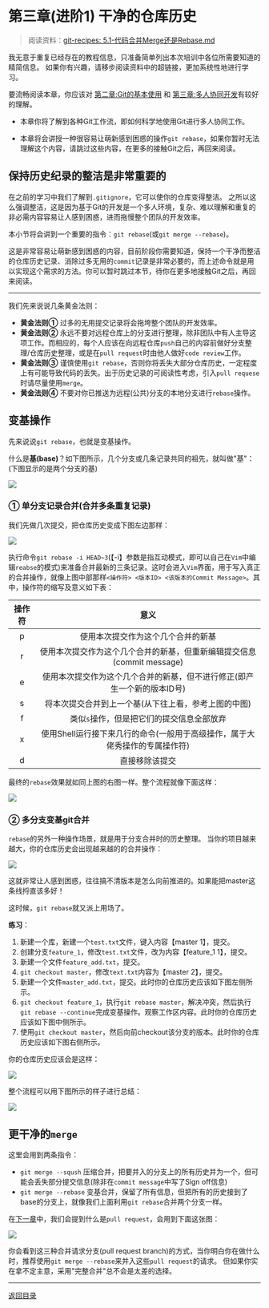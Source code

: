 # 第三章(进阶1) 干净的仓库历史
> 阅读资料：[git-recipes: 5.1-代码合并Merge还是Rebase.md](https://github.com/geeeeeeeeek/git-recipes/blob/master/sources/5.1-%E4%BB%A3%E7%A0%81%E5%90%88%E5%B9%B6Merge%E8%BF%98%E6%98%AFRebase.md)

我无意于重复已经存在的教程信息，只准备简单列出本次培训中各位所需要知道的精简信息。
如果你有兴趣，请移步阅读资料中的超链接，更加系统性地进行学习。

要流畅阅读本章，你应该对 [第二章:Git的基本使用](https://github.com/WhiteRobe/TIC2019GitTrain/blob/master/articles/how_to_use_git.md) 和 [第三章:多人协同开发](https://github.com/WhiteRobe/TIC2019GitTrain/blob/master/articles/cooperation_with_git.md)有较好的理解。

- 本章你将了解到各种Git工作流，即如何科学地使用Git进行多人协同工作。

- 本章将会讲授一种很容易让萌新感到困惑的操作`git rebase`，如果你暂时无法理解这个内容，请跳过这些内容，在更多的接触Git之后，再回来阅读。

## 保持历史纪录的整洁是非常重要的

在之前的学习中我们了解到`.gitignore`，它可以使你的仓库变得整洁。
之所以这么强调整洁，这是因为基于Git的开发是一个多人环境，复杂、难以理解和重复的非必需内容容易让人感到困惑，进而拖慢整个团队的开发效率。

本小节将会讲到一个重要的指令：`git rebase`(或`git merge --rebase`)。

这是非常容易让萌新感到困惑的内容，目前阶段你需要知道，保持一个干净而整洁的仓库历史记录、消除过多无用的`commit`记录是非常必要的，而上述命令就是用以实现这个需求的方法。你可以暂时跳过本节，待你在更多地接触Git之后，再回来阅读。

---

我们先来说说几条黄金法则：

- **黄金法则①** 过多的无用提交记录将会拖垮整个团队的开发效率。
- **黄金法则②** 永远不要对远程仓库上的分支进行整理，除非团队中有人主导这项工作。而相应的，每个人应该在向远程仓库`push`自己的内容前做好分支整理/仓库历史整理，或是在`pull request`时由他人做好`code review`工作。
- **黄金法则③** 谨慎使用`git rebase`，否则你将丢失大部分仓库历史，一定程度上有可能导致代码的丢失。出于历史记录的可阅读性考虑，引入`pull requese`时请尽量使用`merge`。
- **黄金法则④** 不要对你已推送为远程(公共)分支的本地分支进行`rebase`操作。

## 变基操作

先来说说`git rebase`，也就是变基操作。

什么是**基(base)**？如下图所示，几个分支或几条记录共同的祖先，就叫做"基"：(下图显示的是两个分支的基)

![](/pic/WhatIsBase.jpg)

### ① 单分支记录合并(合并多条重复记录)

我们先做几次提交，把仓库历史变成下图左边那样：

![](/pic/RebaeHEAD3.jpg)

执行命令`git rebase -i HEAD~3`(【-i】参数是指互动模式，即可以自己在`Vim`中编辑`reabse`的模式)来准备合并最新的三条记录。这时会进入`Vim`界面，用于写入真正的合并操作，就像上图中部那样`<操作符> <版本ID> <该版本的Commit Message>`。其中，操作符的缩写及意义如下表：

操作符|意义
:-:|:-:
p|使用本次提交作为这个几个合并的新基
r|使用本次提交作为这个几个合并的新基，但重新编辑提交信息(commit message)
e|使用本次提交作为这个几个合并的新基，但不进行修正(即产生一个新的版本ID号)
s|将本次提交合并到上一个基(从下往上看，参考上图的中图)
f|类似`s`操作，但是把它们的提交信息全部放弃
x|使用Shell运行接下来几行的命令(一般用于高级操作，属于大佬秀操作的专属操作符)
d|直接移除该提交

最终的`rebase`效果就如同上图的右图一样。整个流程就像下面这样：

![](/pic/RebashOnOneBranch.jpg)

### ② 多分支变基git合并

`rebase`的另外一种操作场景，就是用于分支合并时的历史整理。
当你的项目越来越大，你的仓库历史会出现越来越的的合并操作：

![](/pic/GitBranchTree.jpg)

这就非常让人感到困惑，往往搞不清版本是怎么向前推进的。如果能把master这条线捋直该多好！

这时候，`git rebase`就又派上用场了。

**练习**：

1. 新建一个库，新建一个`test.txt`文件，键入内容【master 1】，提交。
2. 创建分支`feature_1`，修改`test.txt`文件，改为内容【feature_1 1】，提交。
3. 新建一个文件`feature_add.txt`，提交。
4. `git checkout master`，修改`text.txt`内容为【master 2】，提交。
5. 新建一个文件`master_add.txt`，提交。此时你的仓库历史应该如下图左侧所示。
6. `git checkout feature_1`，执行`git rebase master`，解决冲突，然后执行`git rebase --continue`完成变基操作。观察工作区内容。此时你的仓库历史应该如下图中侧所示。
7. 使用`git checkout master`，然后向前checkout该分支的版本。此时你的仓库历史应该如下图右侧所示。


你的仓库历史应该会是这样：

![](/pic/GitRebaseTwoBranch.jpg)


整个流程可以用下图所示的样子进行总结：

![](/pic/RebaseOnTwoBranch.jpg)

## 更干净的`merge`

这里会用到两条指令：

- `git merge --sqush` 压缩合并，把要并入的分支上的所有历史并为一个，但可能会丢失部分提交信息(除非在`commit message`中写了Sign off信息)
- `git merge --rebase` 变基合并，保留了所有信息，但把所有的历史接到了base的分支上，就像我们上面利用`git rebase`合并两个分支一样。

在[下一章]((https://github.com/WhiteRobe/TIC2019GitTrain/blob/master/articles/welcome_to_github.md))中，我们会提到什么是`pull request`，会用到下面这张图：

![](/pic/GithubPullRequest.jpg)

你会看到这三种合并请求分支(pull request branch)的方式，当你明白你在做什么时，推荐使用`git merge --rebase`来并入这些`pull request`的请求。
但如果你实在拿不定主意，采用"完整合并"总不会是太差的选择。

---

[返回目录](https://github.com/WhiteRobe/TIC2019GitTrain/blob/master/README.md)